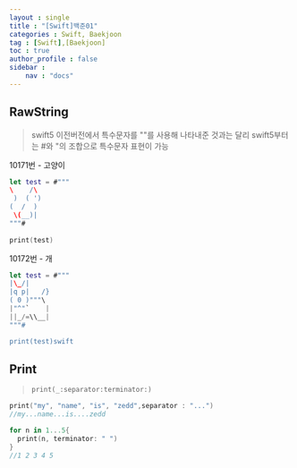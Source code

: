 ```yaml
---
layout : single
title : "[Swift]백준01"
categories : Swift, Baekjoon
tag : [Swift],[Baekjoon]
toc : true
author_profile : false
sidebar :
    nav : "docs"
---
```


## 



## RawString

> swift5 이전버전에서 특수문자를 "\"를 사용해 나타내준 것과는 달리 swift5부터는 #와 "의 조합으로 특수문자 표현이 가능



10171번 - 고양이

``` swift
let test = #"""
\    /\
 )  ( ')
(  /  )
 \(__)|
"""#
     
print(test)
```



10172번 - 개

```swift
let test = #"""
|\_/|
|q p|   /}
( 0 )"""\
|"^"`    |
||_/=\\__|
"""#

print(test)swift
```



## Print

> ```swift
> print(_:separator:terminator:)
> ```



```swift
print("my", "name", "is", "zedd",separator : "...")
//my...name...is....zedd

for n in 1...5{
  print(n, terminator: " ")
}
//1 2 3 4 5
```

